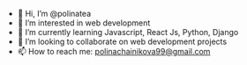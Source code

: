 - 👋 Hi, I’m @polinatea
- 👀 I’m interested in web development
- 🌱 I’m currently learning Javascript, React Js, Python, Django
- 💞️ I’m looking to collaborate on web development projects
- 📫 How to reach me: polinachainikova99@gmail.com

<!---
polinatea/polinatea is a ✨ special ✨ repository because its `README.md` (this file) appears on your GitHub profile.
You can click the Preview link to take a look at your changes.
--->

